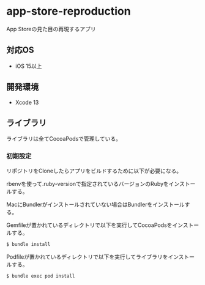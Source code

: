 # app-store-reproduction

App Storeの見た目の再現するアプリ

## 対応OS

- iOS 15以上

## 開発環境

- Xcode 13

## ライブラリ

ライブラリは全てCocoaPodsで管理している。

### 初期設定

リポジトリをCloneしたらアプリをビルドするために以下が必要になる。

rbenvを使って.ruby-versionで指定されているバージョンのRubyをインストールする。

MacにBundlerがインストールされていない場合はBundlerをインストールする。

Gemfileが置かれているディレクトリで以下を実行してCocoaPodsをインストールする。

```sh
$ bundle install
```

Podfileが置かれているディレクトリで以下を実行してライブラリをインストールする。

```sh
$ bundle exec pod install
```